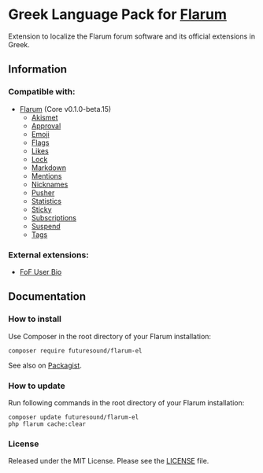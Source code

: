 # Greek Language Pack for [Flarum](https://flarum.org/)

Extension to localize the Flarum forum software and its official extensions in Greek.

## Information


### Compatible with:

- [Flarum](https://github.com/flarum/core) (Core v0.1.0-beta.15)
  - [Akismet](https://github.com/flarum/flarum-ext-akismet)
  - [Approval](https://github.com/flarum/flarum-ext-approval)
  - [Emoji](https://github.com/flarum/emoji)
  - [Flags](https://github.com/flarum/flags)
  - [Likes](https://github.com/flarum/likes)
  - [Lock](https://github.com/flarum/lock)
  - [Markdown](https://github.com/flarum/markdown)
  - [Mentions](https://github.com/flarum/mentions)
  - [Nicknames](https://github.com/flarum/nicknames)
  - [Pusher](https://github.com/flarum/pusher)
  - [Statistics](https://github.com/flarum/statistics)
  - [Sticky](https://github.com/flarum/sticky)
  - [Subscriptions](https://github.com/flarum/subscriptions)
  - [Suspend](https://github.com/flarum/suspend)
  - [Tags](https://github.com/flarum/tags)

### External extensions:
  - [FoF User Bio](https://github.com/FriendsOfFlarum/user-bio)


## Documentation

### How to install

Use Composer in the root directory of your Flarum installation:

```text
composer require futuresound/flarum-el
```

See also on [Packagist](https://packagist.org/packages/futuresound/flarum-el).

### How to update

Run following commands in the root directory of your Flarum installation:

```text
composer update futuresound/flarum-el
php flarum cache:clear
```


### License

Released under the MIT License. Please see the [LICENSE](LICENSE) file.